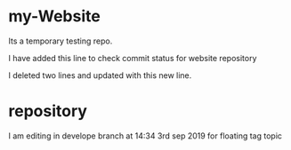 # my-Website
Its a temporary testing repo.

I have added this line to check commit status for website repository

I deleted two lines and updated with this new line.

# repository


I am editing in develope branch at 14:34 3rd sep 2019 for floating tag topic